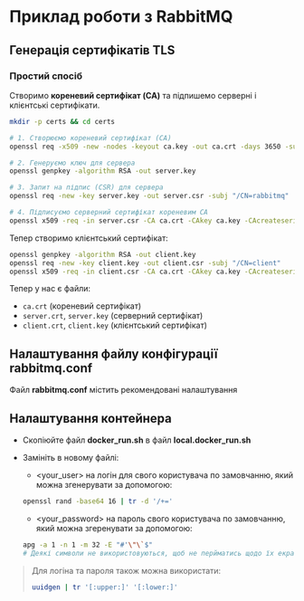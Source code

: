# Приклад роботи з RabbitMQ

## Генерація сертифікатів TLS

### Простий спосіб

Створимо **кореневий сертифікат (CA)** та підпишемо серверні і клієнтські сертифікати.  

```sh
mkdir -p certs && cd certs

# 1. Створюємо кореневий сертифікат (CA)
openssl req -x509 -new -nodes -keyout ca.key -out ca.crt -days 3650 -subj "/CN=MyCA"

# 2. Генеруємо ключ для сервера
openssl genpkey -algorithm RSA -out server.key

# 3. Запит на підпис (CSR) для сервера
openssl req -new -key server.key -out server.csr -subj "/CN=rabbitmq"

# 4. Підписуємо серверний сертифікат кореневим CA
openssl x509 -req -in server.csr -CA ca.crt -CAkey ca.key -CAcreateserial -out server.crt -days 3650
```

Тепер створимо клієнтський сертифікат:

```sh
openssl genpkey -algorithm RSA -out client.key
openssl req -new -key client.key -out client.csr -subj "/CN=client"
openssl x509 -req -in client.csr -CA ca.crt -CAkey ca.key -CAcreateserial -out client.crt -days 3650
```

Тепер у нас є файли:  
- `ca.crt` (кореневий сертифікат)  
- `server.crt`, `server.key` (серверний сертифікат)  
- `client.crt`, `client.key` (клієнтський сертифікат)  

## Налаштування файлу конфігурації **rabbitmq.conf**

Файл **rabbitmq.conf** містить рекомендовані налаштування

## Налаштування контейнера

- Скопіюйте файл **docker_run.sh** в файл **local.docker_run.sh**
- Замініть в новому файлі:

	+ <your_user> на логін для свого користувача по замовчанню, який можна згенерувати за допомогою:
	```bash
	openssl rand -base64 16 | tr -d '/+='
	```
	+ <your_password> на пароль свого користувача по замовчанню, який можна згеренувати за допомогою:
	```bash
	apg -a 1 -n 1 -m 32 -E "#'\"\`$"
	# Деякі символи не використовуються, щоб не перйматись щодо їх екранування
	```

> Для логіна та пароля також можна використати:
> ```bash
> uuidgen | tr '[:upper:]' '[:lower:]'
> ```
